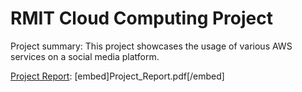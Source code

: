 # RMIT Cloud Computing Project
Project summary: This project showcases the usage of various AWS services on a social media platform.

[Project Report](Project_Report.pdf):
[embed]Project_Report.pdf[/embed]
